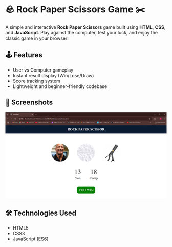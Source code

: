 # 🪨 Rock Paper Scissors Game ✂️

A simple and interactive **Rock Paper Scissors** game built using **HTML**, **CSS**, and **JavaScript**. Play against the computer, test your luck, and enjoy the classic game in your browser!

## 🕹️ Features

- User vs Computer gameplay
- Instant result display (Win/Lose/Draw)
- Score tracking system
- Lightweight and beginner-friendly codebase

## 📸 Screenshots
![Rock Paper Scissors Game Screenshot](rockPaper.png)

## 🛠️ Technologies Used

- HTML5
- CSS3
- JavaScript (ES6)

